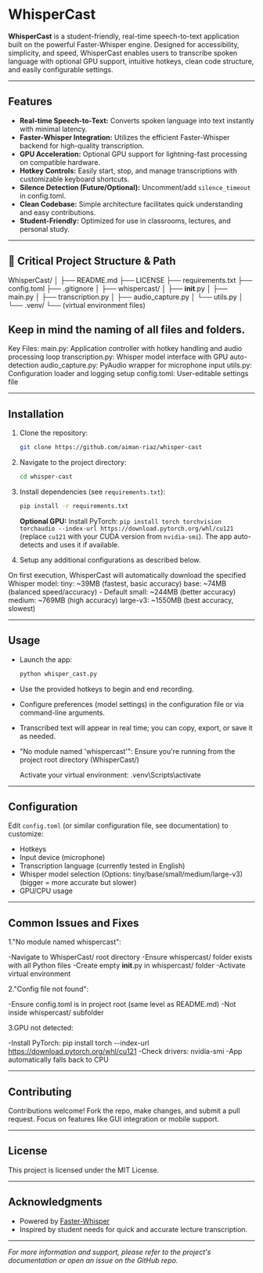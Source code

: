# WhisperCast

**WhisperCast** is a student-friendly, real-time speech-to-text application built on the powerful Faster-Whisper engine. Designed for accessibility, simplicity, and speed, WhisperCast enables users to transcribe spoken language with optional GPU support, intuitive hotkeys, clean code structure, and easily configurable settings.

***

## Features

- **Real-time Speech-to-Text:** Converts spoken language into text instantly with minimal latency.
- **Faster-Whisper Integration:** Utilizes the efficient Faster-Whisper backend for high-quality transcription.
- **GPU Acceleration:** Optional GPU support for lightning-fast processing on compatible hardware.
- **Hotkey Controls:** Easily start, stop, and manage transcriptions with customizable keyboard shortcuts.
- **Silence Detection (Future/Optional):** Uncomment/add `silence_timeout` in config.toml.
- **Clean Codebase:** Simple architecture facilitates quick understanding and easy contributions.
- **Student-Friendly:** Optimized for use in classrooms, lectures, and personal study.

***


## 📁 Critical Project Structure & Path

WhisperCast/
│
├── README.md
├── LICENSE
├── requirements.txt
├── config.toml
├── .gitignore
│
├── whispercast/
│   ├── __init__.py
│   ├── main.py
│   ├── transcription.py
│   ├── audio_capture.py
│   └── utils.py
│
└── .venv/
    └── (virtual environment files)

## Keep in mind the naming of all files and folders.

Key Files:
main.py: Application controller with hotkey handling and audio processing loop
transcription.py: Whisper model interface with GPU auto-detection
audio_capture.py: PyAudio wrapper for microphone input
utils.py: Configuration loader and logging setup
config.toml: User-editable settings file


***

## Installation

1. Clone the repository:
    ```bash
    git clone https://github.com/aiman-riaz/whisper-cast
    ```
2. Navigate to the project directory:
    ```bash
    cd whisper-cast
    ```
3. Install dependencies (see `requirements.txt`):
    ```bash
    pip install -r requirements.txt
    ```
    **Optional GPU:** Install PyTorch: `pip install torch torchvision torchaudio --index-url https://download.pytorch.org/whl/cu121` (replace `cu121` with your CUDA version from `nvidia-smi`). The app auto-detects and uses it if available.
   
4. Setup any additional configurations as described below.

On first execution, WhisperCast will automatically download the specified Whisper model:
tiny: ~39MB (fastest, basic accuracy)
base: ~74MB (balanced speed/accuracy) - Default
small: ~244MB (better accuracy)
medium: ~769MB (high accuracy)
large-v3: ~1550MB (best accuracy, slowest)

***

## Usage

- Launch the app:
    ```bash
    python whisper_cast.py
    ```
- Use the provided hotkeys to begin and end recording.
- Configure preferences (model settings) in the configuration file or via command-line arguments.
- Transcribed text will appear in real time; you can copy, export, or save it as needed.
- "No module named 'whispercast'":
    Ensure you're running from the project root directory (WhisperCast/)

  Activate your virtual environment: .venv\Scripts\activate

***

## Configuration

Edit `config.toml` (or similar configuration file, see documentation) to customize:

- Hotkeys
- Input device (microphone)
- Transcription language (currently tested in English)
- Whisper model selection (Options: tiny/base/small/medium/large-v3) (bigger = more accurate but slower)
- GPU/CPU usage

***

## Common Issues and Fixes

1."No module named whispercast":

-Navigate to WhisperCast/ root directory
-Ensure whispercast/ folder exists with all Python files
-Create empty __init__.py in whispercast/ folder
-Activate virtual environment

2."Config file not found":

-Ensure config.toml is in project root (same level as README.md)
-Not inside whispercast/ subfolder

3.GPU not detected:

-Install PyTorch: pip install torch --index-url https://download.pytorch.org/whl/cu121
-Check drivers: nvidia-smi
-App automatically falls back to CPU

***

## Contributing

Contributions welcome! Fork the repo, make changes, and submit a pull request. Focus on features like GUI integration or mobile support.

***

## License

This project is licensed under the MIT License.

***

## Acknowledgments

- Powered by [Faster-Whisper](https://github.com/faster-whisper)
- Inspired by student needs for quick and accurate lecture transcription.

***

*For more information and support, please refer to the project's documentation or open an issue on the GitHub repo.*
